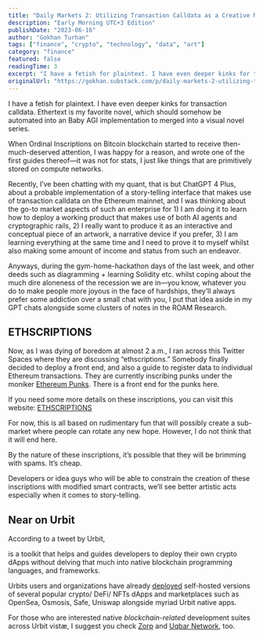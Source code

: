 ```yaml
---
title: "Daily Markets 2: Utilizing Transaction Calldata as a Creative Medium"
description: "Early Morning UTC+3 Edition"
publishDate: "2023-06-16"
author: "Gokhan Turhan"
tags: ["finance", "crypto", "technology", "data", "art"]
category: "finance"
featured: false
readingTime: 3
excerpt: "I have a fetish for plaintext. I have even deeper kinks for transaction calldata. Ethertext is my favorite novel, which should somehow be automated into an Baby AGI implementation to merged into a..."
originalUrl: "https://gokhan.substack.com/p/daily-markets-2-utilizing-transaction-calldata-as-a-creative-medium"
---
```


I have a fetish for plaintext. I have even deeper kinks for transaction calldata. Ethertext is my favorite novel, which should somehow be automated into an Baby AGI implementation to merged into a visual novel series.

When Ordinal Inscriptions on Bitcoin blockchain started to receive then-much-deserved attention, I was happy for a reason, and wrote one of the first guides thereof—it was not for stats, I just like things that are primitively stored on compute networks.

Recently, I’ve been chatting with my quant, that is but ChatGPT 4 Plus, about a probable implementation of a story-telling interface that makes use of transaction calldata on the Ethereum mainnet, and I was thinking about the go-to market aspects of such an enterprise for 1) I am doing it to learn how to deploy a working product that makes use of both AI agents and cryptographic rails, 2) I really want to produce it as an interactive and conceptual piece of an artwork, a narrative device if you prefer, 3) I am learning everything at the same time and I need to prove it to myself whilst also making some amount of income and status from such an endeavor.

Anyways, during the gym-home-hackathon days of the last week, and other deeds such as diagramming + learning Solidity etc. whilst coping about the much dire aloneness of the recession we are in—you know, whatever you do to make people more joyous in the face of hardships, they’ll always prefer some addiction over a small chat with you, I put that idea aside in my GPT chats alongside some clusters of notes in the ROAM Research.

## ETHSCRIPTIONS

Now, as I was dying of boredom at almost 2 a.m., I ran across this Twitter Spaces where they are discussing “ethscriptions.” Somebody finally decided to deploy a front end, and also a guide to register data to individual Ethereum transactions. They are currently inscribing punks under the moniker [Ethereum Punks](https://ethereumpunks.net/). There is a front end for the punks here.

If you need some more details on these inscriptions, you can visit this website: [ETHSCRIPTIONS](https://ethscriptions.com/)

For now, this is all based on rudimentary fun that will possibly create a sub-market where people can rotate any new hope. However, I do not think that it will end here.

By the nature of these inscriptions, it’s possible that they will be brimming with spams. It’s cheap.

Developers or idea guys who will be able to constrain the creation of these inscriptions with modified smart contracts, we’ll see better artistic acts especially when it comes to story-telling.

## Near on Urbit

According to a tweet by Urbit,

>
>

<TwitterEmbed url="https://x.com/i/web/status/1669797094763143194" />

is a toolkit that helps and guides developers to deploy their own crypto dApps without delving that much into native blockchain programming languages, and frameworks.

Urbits users and organizations have already [deployed](https://urbit.org/ecosystem?type=applications) self-hosted versions of several popular crypto/ DeFi/ NFTs dApps and marketplaces such as OpenSea, Osmosis, Safe, Uniswap alongside myriad Urbit native apps.

For those who are interested native *blockchain-related* development suites across Urbit vistæ, I suggest you check [Zorp](https://twitter.com/ZorpZK) and [Uqbar Network](https://twitter.com/uqbarnetwork), too.